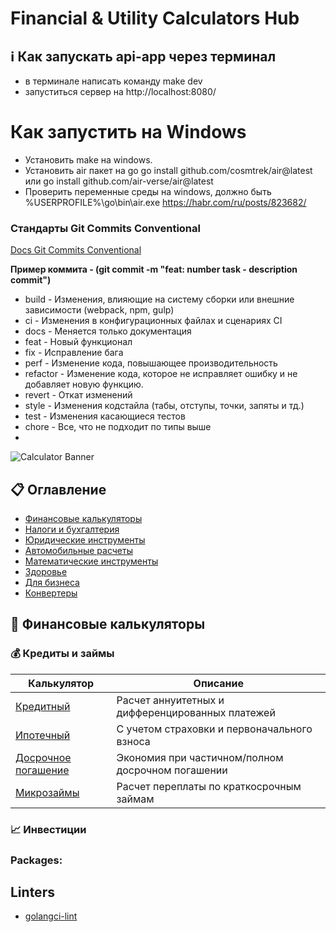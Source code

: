 # Financial & Utility Calculators Hub

## ℹ️ Как запускать api-app через терминал
- в терминале написать команду make dev
- запуститься сервер на http://localhost:8080/


# Как запустить на Windows 
- Установить make на windows.
- Установить air пакет на go
go install github.com/cosmtrek/air@latest
или
go install github.com/air-verse/air@latest
- Проверить переменные среды на windows, должно быть %USERPROFILE%\go\bin\air.exe 
https://habr.com/ru/posts/823682/

### Стандарты Git Commits Conventional

[Docs Git Commits Conventional](https://www.conventionalcommits.org/ru/v1.0.0/)

**Пример коммита - (git commit -m "feat: number task - description commit")**

- build - Изменения, влияющие на систему сборки или внешние зависимости (webpack, npm, gulp)
- ci - Изменения в конфигурационных файлах и сценариях CI
- docs - Меняется только документация
- feat - Новый функционал
- fix - Исправление бага
- perf - Изменение кода, повышающее производительность
- refactor - Изменение кода, которое не исправляет ошибку и не добавляет новую функцию.
- revert - Откат изменений
- style - Изменения кодстайла (табы, отступы, точки, запяты и тд.)
- test - Изменения касающиеся тестов
- chore - Все, что не подходит по типы выше
- 
![Calculator Banner]() <!-- Consider adding a real banner image -->


## 📋 Оглавление
- [Финансовые калькуляторы](#-финансовые-калькуляторы)
- [Налоги и бухгалтерия](#-налоги-и-бухгалтерия)
- [Юридические инструменты](#-юридические-инструменты)
- [Автомобильные расчеты](#-автомобильные-расчеты)
- [Математические инструменты](#-математические-инструменты)
- [Здоровье](#-здоровье)
- [Для бизнеса](#-для-бизнеса)
- [Конвертеры](#-конвертеры)

## 🏦 Финансовые калькуляторы

### 💰 Кредиты и займы
| Калькулятор | Описание |
|-------------|----------|
| [Кредитный](#) | Расчет аннуитетных и дифференцированных платежей |
| [Ипотечный](#) | С учетом страховки и первоначального взноса |
| [Досрочное погашение](#) | Экономия при частичном/полном досрочном погашении |
| [Микрозаймы](#) | Расчет переплаты по краткосрочным займам |

### 📈 Инвестиции


### Packages: 
## Linters
- [golangci-lint](https://golangci-lint.run/welcome/install/)
